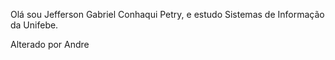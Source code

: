 Olá sou Jefferson Gabriel Conhaqui Petry, e estudo Sistemas de Informação da Unifebe.

Alterado por Andre
